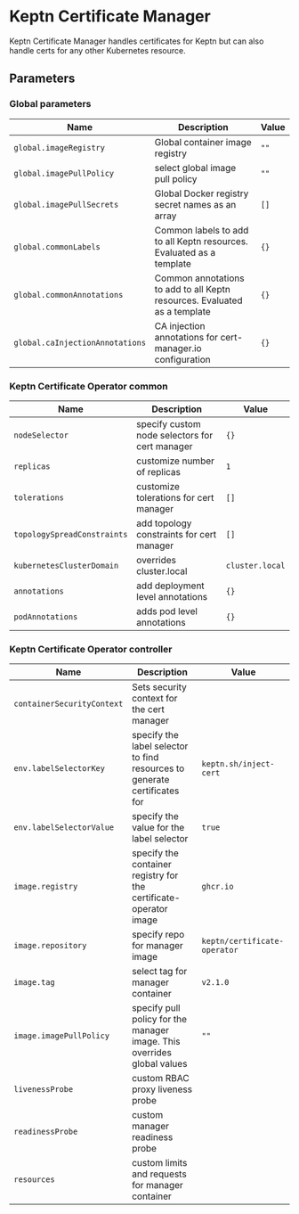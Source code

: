 # Keptn Certificate Manager

Keptn Certificate Manager handles certificates for Keptn but can also handle certs for any other Kubernetes
resource.

<!-- markdownlint-disable MD012 -->
## Parameters

### Global parameters

| Name                            | Description                                                               | Value |
| ------------------------------- | ------------------------------------------------------------------------- | ----- |
| `global.imageRegistry`          | Global container image registry                                           | `""`  |
| `global.imagePullPolicy`        | select global image pull policy                                           | `""`  |
| `global.imagePullSecrets`       | Global Docker registry secret names as an array                           | `[]`  |
| `global.commonLabels`           | Common labels to add to all Keptn resources. Evaluated as a template      | `{}`  |
| `global.commonAnnotations`      | Common annotations to add to all Keptn resources. Evaluated as a template | `{}`  |
| `global.caInjectionAnnotations` | CA injection annotations for cert-manager.io configuration                | `{}`  |

### Keptn Certificate Operator common

| Name                        | Description                                    | Value           |
| --------------------------- | ---------------------------------------------- | --------------- |
| `nodeSelector`              | specify custom node selectors for cert manager | `{}`            |
| `replicas`                  | customize number of replicas                   | `1`             |
| `tolerations`               | customize tolerations for cert manager         | `[]`            |
| `topologySpreadConstraints` | add topology constraints for cert manager      | `[]`            |
| `kubernetesClusterDomain`   | overrides cluster.local                        | `cluster.local` |
| `annotations`               | add deployment level annotations               | `{}`            |
| `podAnnotations`            | adds pod level annotations                     | `{}`            |

### Keptn Certificate Operator controller

| Name                       | Description                                                               | Value                        |
| -------------------------- | ------------------------------------------------------------------------- | ---------------------------- |
| `containerSecurityContext` | Sets security context for the cert manager                                |                              |
| `env.labelSelectorKey`     | specify the label selector to find resources to generate certificates for | `keptn.sh/inject-cert`       |
| `env.labelSelectorValue`   | specify the value for the label selector                                  | `true`                       |
| `image.registry`           | specify the container registry for the certificate-operator image         | `ghcr.io`                    |
| `image.repository`         | specify repo for manager image                                            | `keptn/certificate-operator` |
| `image.tag`                | select tag for manager container                                          | `v2.1.0`                     |
| `image.imagePullPolicy`    | specify pull policy for the manager image. This overrides global values   | `""`                         |
| `livenessProbe`            | custom RBAC proxy liveness probe                                          |                              |
| `readinessProbe`           | custom manager readiness probe                                            |                              |
| `resources`                | custom limits and requests for manager container                          |                              |
